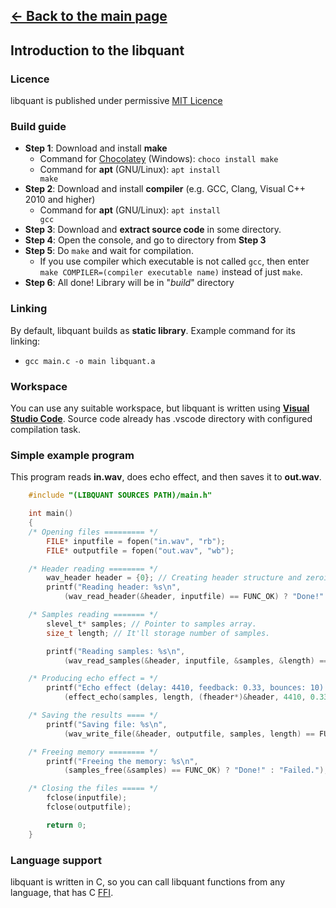 ## [<- Back to the main page](Main.md)

## Introduction to the libquant

### Licence
libquant is published under permissive [MIT Licence](https://en.wikipedia.org/wiki/MIT_Licence)

### Build guide
- **Step 1**: Download and install **make**
    - Command for [Chocolatey](https://chocolatey.org) (Windows): <code>choco install make</code>
    - Command for **apt** (GNU/Linux): <code>apt install make</code>
- **Step 2**: Download and install **compiler** (e.g. GCC, Clang, Visual C++ 2010 and higher)
    - Command for **apt** (GNU/Linux): <code>apt install gcc</code>
- **Step 3**: Download and **extract source code** in some directory.
- **Step 4**: Open the console, and go to directory from **Step 3**
- **Step 5**: Do <code>make</code> and wait for compilation.
    - If you use compiler which executable is not called <code>gcc</code>, then enter <code>make COMPILER=(compiler executable name)</code> instead of just <code>make</code>.
- **Step 6**: All done! Library will be in "*build*" directory

### Linking
By default, libquant builds as **static library**. Example command for its linking:

- <code>gcc main.c -o main libquant.a</code>

### Workspace
You can use any suitable workspace, but libquant is written using **[Visual Studio Code](https://code.visualstudio.com/)**. Source code already has .vscode directory with configured compilation task.

### Simple example program
This program reads **in.wav**, does echo effect, and then saves it to **out.wav**.
```C
    #include "(LIBQUANT SOURCES PATH)/main.h"

    int main()
    {
    /* Opening files ========= */
        FILE* inputfile = fopen("in.wav", "rb");
        FILE* outputfile = fopen("out.wav", "wb");

    /* Header reading ======== */
        wav_header header = {0}; // Creating header structure and zeroing it.
        printf("Reading header: %s\n",
            (wav_read_header(&header, inputfile) == FUNC_OK) ? "Done!" : "Failed.");

    /* Samples reading ======= */
        slevel_t* samples; // Pointer to samples array.
        size_t length; // It'll storage number of samples.

        printf("Reading samples: %s\n",
            (wav_read_samples(&header, inputfile, &samples, &length) == FUNC_OK) ? "Done!" : "Failed.");

    /* Producing echo effect = */
        printf("Echo effect (delay: 4410, feedback: 0.33, bounces: 10): %s\n",
            (effect_echo(samples, length, (fheader*)&header, 4410, 0.33, 10) == FUNC_OK) ? "Done!" : "Failed.");

    /* Saving the results ==== */
        printf("Saving file: %s\n",
            (wav_write_file(&header, outputfile, samples, length) == FUNC_OK) ? "Done!" : "Failed.");

    /* Freeing memory ======== */
        printf("Freeing the memory: %s\n",
            (samples_free(&samples) == FUNC_OK) ? "Done!" : "Failed.");

    /* Closing the files ===== */
        fclose(inputfile);
        fclose(outputfile);

        return 0;
    }
```

### Language support
libquant is written in C, so you can call libquant functions from any language, that has C [FFI](https://en.wikipedia.org/wiki/Foreign_function_interface).